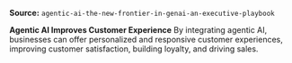 **Source:** `agentic-ai-the-new-frontier-in-genai-an-executive-playbook`

**Agentic AI Improves Customer Experience**
By integrating agentic AI, businesses can offer personalized and responsive customer experiences, improving customer satisfaction, building loyalty, and driving sales.

